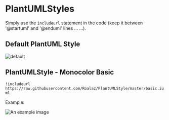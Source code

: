 # PlantUMLStyles
Simply use the `includeurl` statement in the code (keep it between '@startuml' and '@enduml' lines ... ...).

## Default PlantUML Style
![default](http://www.plantuml.com/plantuml/png/NSvD2i8m40NW_PnYBf20Fswwa8f7ABWFoPW6yYF9n5xVs5PQtBs1xpscBwmor-01j5UbuDlHjCQG3FarwnGv9-yf0tm92fEcAAuBmWul4Ytnm8fhMKLsTkH6jcvp1ucrKBvfTYa2B7LHNytDhGxF4iiySnzLj6G0TWF2qvCtUvAeP_LezzxzltVymI45uj552pr5KuF_0000)

## PlantUMLStyle - Monocolor Basic
`!includeurl https://raw.githubusercontent.com/Roalaz/PlantUMLStyle/master/basic.iuml`

Example:

![An example image](http://www.plantuml.com/plantuml/png/NSwzJiGm40JWta-nF41iyKEJ0XsY1GaHGR_dBB6bjNsorqJmz2I-eA3hflXcD8SYcAK6LkhAHyjrf9ePdCYfzCPadFNanTLZBPHjYa9Hj4t1l2La_36lZ57UNvu7-MOo0OjGDaSitchVLYrZAV3bQTvYI2FnbjV1d9WfAxKIwCOqn-xXZA27UmqJoI0ejMmY-yd9GlRkugurh0SVhVWKbJhNktfQN6lrSAUXj9adXt6YKQb_0ntJf-psLeDjwgFTtjtblPi_EAH0udoSr87YM0F_0W00)
